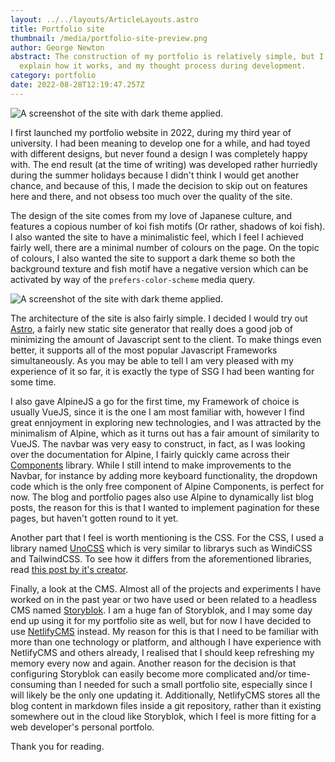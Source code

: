 ```yaml
---
layout: ../../layouts/ArticleLayouts.astro
title: Portfolio site
thumbnail: /media/portfolio-site-preview.png
author: George Newton
abstract: The construction of my portfolio is relatively simple, but I want to
  explain how it works, and my thought process during development.
category: portfolio
date: 2022-08-28T12:19:47.257Z
---
```

![A screenshot of the site with dark theme applied.](/media/portfolio-site-preview.png)

I first launched my portfolio website in 2022, during my third year of university. I had been meaning to develop one for a while, and had toyed with different designs, but never found a design I was completely happy with. The end result (at the time of writing) was developed rather hurriedly during the summer holidays because I didn't think I would get another chance, and because of this, I made the decision to skip out on features here and there, and not obsess too much over the quality of the site.

The design of the site comes from my love of Japanese culture, and features a copious number of koi fish motifs (Or rather, shadows of koi fish). I also wanted the site to have a minimalistic feel, which I feel I achieved fairly well, there are a minimal number of colours on the page. On the topic of colours, I also wanted the site to support a dark theme so both the background texture and fish motif have a negative version which can be activated by way of the `prefers-color-scheme` media query. 

![A screenshot of the site with dark theme applied.](/media/portfolio-site-preview-dark.png)

The architecture of the site is also fairly simple. I decided I would try out [Astro](https://astro.build), a fairly new static site generator that really does a good job of minimizing the amount of Javascript sent to the client. To make things even better, it supports all of the most popular Javascript Frameworks simultaneously. As you may be able to tell I am very pleased with my experience of it so far, it is exactly the type of SSG I had been wanting for some time.

I also gave AlpineJS a go for the first time, my Framework of choice is usually VueJS, since it is the one I am most familiar with, however I find great ennjoyment in exploring new technologies, and I was attracted by the minimalism of Alpine, which as it turns out has a fair amount of similarity to VueJS. The navbar was very easy to construct, in fact, as I was looking over the documentation for Alpine, I fairly quickly came across their [Components](https://alpinejs.dev/components) library. While I still intend to make improvements to the Navbar, for instance by adding more keyboard functionality, the dropdown code which is the only free component of Alpine Components, is perfect for now. The blog and portfolio pages also use Alpine to dynamically list blog posts, the reason for this is that I wanted to implement pagination for these pages, but haven't gotten round to it yet. 

Another part that I feel is worth mentioning is the CSS. For the CSS, I used a library named [UnoCSS](https://github.com/unocss/unocss) which is very similar to librarys such as WindiCSS and TailwindCSS. To see how it differs from the aforementioned libraries, read [this post by it's creator](https://antfu.me/posts/reimagine-atomic-css).

Finally, a look at the CMS. Almost all of the projects and experiments I have worked on in the past year or two have used or been related to a headless CMS named [Storyblok](https://storyblok.com). I am a huge fan of Storyblok, and I may some day end up using it for my portfolio site as well, but for now I have decided to use [NetlifyCMS](https://www.netlifycms.org) instead. My reason for this is that I need to be familiar with more than one technology or platform, and although I have experience with NetlifyCMS and others already, I realised that I should keep refreshing my memory every now and again. Another reason for the decision is that configuring Storyblok can easily become more complicated and/or time-consuming than I needed for such a small portfolio site, especially since I will likely be the only one updating it. Additionally, NetlifyCMS stores all the blog content in markdown files inside a git repository, rather than it existing somewhere out in the cloud like Storyblok, which I feel is more fitting for a web developer's personal portfolo.

Thank you for reading.